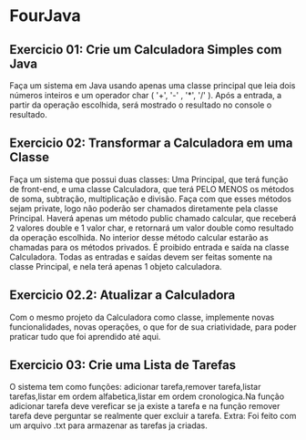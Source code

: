 # FourJava

## Exercicio 01: Crie um Calculadora Simples com Java

Faça um sistema em Java usando apenas uma classe principal que leia dois números inteiros e um operador char ( '+', '-' , '*', '/' ). Após a entrada, a partir da operação escolhida, será mostrado o resultado no console o resultado.

## Exercicio 02: Transformar a Calculadora em uma Classe

Faça um sistema que possui duas classes: Uma Principal, que terá função de front-end, e uma classe Calculadora, que terá PELO MENOS os métodos de soma, subtração, multiplicação e divisão. Faça com que esses métodos sejam private, logo não poderão ser chamados diretamente pela classe Principal. Haverá apenas um método public chamado calcular, que receberá 2 valores double e 1 valor char, e retornará um valor double como resultado da operação escolhida. No interior desse método calcular estarão as chamadas para os métodos privados.
É proibido entrada e saída na classe Calculadora. Todas as entradas e saídas devem ser feitas somente na classe Principal, e nela terá apenas 1 objeto calculadora.

## Exercicio 02.2: Atualizar a Calculadora

Com o mesmo projeto da Calculadora como classe, implemente novas funcionalidades, novas operações, o que for de sua criatividade, para poder praticar tudo que foi aprendido até aqui. 

## Exercicio 03: Crie uma Lista de Tarefas

O sistema tem como funções: adicionar tarefa,remover tarefa,listar tarefas,listar em ordem alfabetica,listar em ordem cronologica.Na função adicionar tarefa deve vereficar se ja existe a tarefa e na função remover tarefa deve perguntar se realmente quer excluir a tarefa. Extra: Foi feito com um arquivo .txt para armazenar as tarefas ja criadas.
